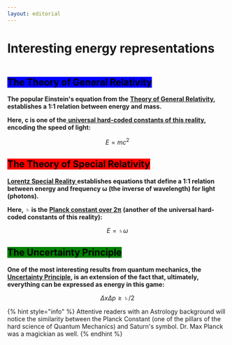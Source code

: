 ```yaml
---
layout: editorial
---
```


# Interesting energy representations

<figure><img src="../../../../../../.gitbook/assets/pexels-btgl-♡-13374648.jpg" alt=""><figcaption></figcaption></figure>

## <mark style="background-color:blue;">The Theory of General Relativity</mark>



**The popular Einstein's equation from the** [**Theory of General Relativity**](https://en.wikipedia.org/wiki/General\_relativity)**, establishes a 1:1 relation between energy and mass.**

**Here,  c is one of the**[ **universal hard-coded constants of this reality**](../the-fundamental-constants.md)**, encoding the speed of light:**

$$
E = m c^2
$$

## <mark style="background-color:red;">**The Theory of Special Relativity**</mark>



[**Lorentz Special Reality** ](https://en.wikipedia.org/wiki/Special\_relativity)**establishes equations that define a 1:1 relation between energy and frequency ω (the inverse of wavelength) for light (photons).**

**Here,** **♄ is the** [**Planck constant over 2π**](https://en.wikipedia.org/wiki/Planck\_constant) **(another of the universal hard-coded constants of this reality):**

$$
E  = ♄  ω
$$

## <mark style="background-color:green;">**The Uncertainty Principle**</mark>



**One of the most interesting results from quantum mechanics, the** [**Uncertainty Principle**](https://en.wikipedia.org/wiki/Uncertainty\_principle)**, is an extension of the fact that, ultimately, everything can be expressed as energy in this game:**

$$
Δx Δp ≥ ♄/2
$$

{% hint style="info" %}
Attentive readers with an Astrology background will notice the similarity between the Planck Constant (one of the pillars of the hard science of Quantum Mechanics) and Saturn's symbol. Dr. Max Planck was a magickian as well.
{% endhint %}
